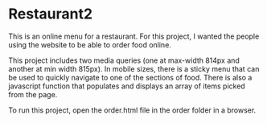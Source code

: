 # Restaurant2

This is an online menu for a restaurant. For this project, I wanted the people using the website to be able to order food online.

This project includes two media queries (one at max-width 814px and another at min width 815px).
In mobile sizes, there is a sticky menu that can be used to quickly navigate to one of the sections of food.
There is also a javascript function that populates and displays an array of items picked from the page.

To run this project, open the order.html file in the order folder in a browser.

